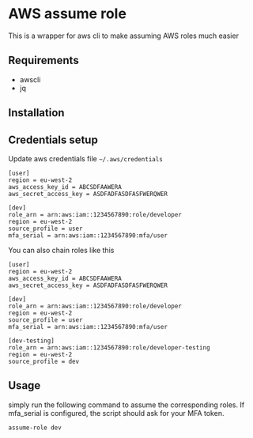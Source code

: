 # AWS assume role

This is a wrapper for aws cli to make assuming AWS roles much easier

## Requirements

- awscli
- jq

## Installation

## Credentials setup

Update aws credentials file `~/.aws/credentials`
```text
[user]
region = eu-west-2
aws_access_key_id = ABCSDFAAWERA
aws_secret_access_key = ASDFADFASDFASFWERQWER

[dev]
role_arn = arn:aws:iam::1234567890:role/developer
region = eu-west-2
source_profile = user
mfa_serial = arn:aws:iam::1234567890:mfa/user
```

You can also chain roles like this
```text
[user]
region = eu-west-2
aws_access_key_id = ABCSDFAAWERA
aws_secret_access_key = ASDFADFASDFASFWERQWER

[dev]
role_arn = arn:aws:iam::1234567890:role/developer
region = eu-west-2
source_profile = user
mfa_serial = arn:aws:iam::1234567890:mfa/user

[dev-testing]
role_arn = arn:aws:iam::1234567890:role/developer-testing
region = eu-west-2
source_profile = dev
```

## Usage

simply run the following command to assume the corresponding roles. If mfa_serial is configured, the script should ask for your MFA token.
```shell
assume-role dev
```